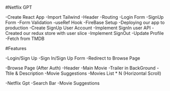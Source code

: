 #Netflix GPT

-Create React App
-Import Tailwind
-Header
-Routing
-Login Form
-SignUp Form
-Form Validation
-useRef Hook
-FireBase Setup
-Deploying our app to production
-Create SignUp User Account
-Implement SignIn user API
-Created our redux store with user slice
-Implement SignOut 
-Update Profile
-Fetch from TMDB


#Features 


-Login/Sign Up
    -Sign In/Sign Up Form
    -Redirect to Browse Page

-Browse Page (After Auth)
    -Header
    -Main Movie
        -Trailer in BackGround
        -Ttile & Description
        -Movie Suggestions
            -Movies List * N (Horizontal Scroll)

-Netflix Gpt
    -Search Bar
    -Movie Suggestions
